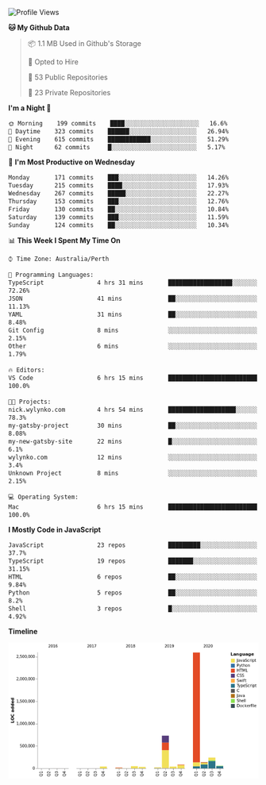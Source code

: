 <!--START_SECTION:waka-->
![Profile Views](http://img.shields.io/badge/Profile%20Views-0-blue)

**🐱 My Github Data** 

> 📦 1.1 MB Used in Github's Storage 
 > 
> 💼 Opted to Hire
 > 
> 📜 53 Public Repositories
 > 
> 🔑 23 Private Repositories 

**I'm a Night 🦉** 

```text
🌞 Morning    199 commits    ████░░░░░░░░░░░░░░░░░░░░░   16.6% 
🌆 Daytime    323 commits    ██████░░░░░░░░░░░░░░░░░░░   26.94% 
🌃 Evening    615 commits    ████████████░░░░░░░░░░░░░   51.29% 
🌙 Night      62 commits     █░░░░░░░░░░░░░░░░░░░░░░░░   5.17%

```
📅 **I'm Most Productive on Wednesday** 

```text
Monday       171 commits    ███░░░░░░░░░░░░░░░░░░░░░░   14.26% 
Tuesday      215 commits    ████░░░░░░░░░░░░░░░░░░░░░   17.93% 
Wednesday    267 commits    █████░░░░░░░░░░░░░░░░░░░░   22.27% 
Thursday     153 commits    ███░░░░░░░░░░░░░░░░░░░░░░   12.76% 
Friday       130 commits    ██░░░░░░░░░░░░░░░░░░░░░░░   10.84% 
Saturday     139 commits    ███░░░░░░░░░░░░░░░░░░░░░░   11.59% 
Sunday       124 commits    ██░░░░░░░░░░░░░░░░░░░░░░░   10.34%

```


📊 **This Week I Spent My Time On** 

```text
⌚︎ Time Zone: Australia/Perth

💬 Programming Languages: 
TypeScript               4 hrs 31 mins       ██████████████████░░░░░░░   72.26% 
JSON                     41 mins             ██░░░░░░░░░░░░░░░░░░░░░░░   11.13% 
YAML                     31 mins             ██░░░░░░░░░░░░░░░░░░░░░░░   8.48% 
Git Config               8 mins              ░░░░░░░░░░░░░░░░░░░░░░░░░   2.15% 
Other                    6 mins              ░░░░░░░░░░░░░░░░░░░░░░░░░   1.79%

🔥 Editors: 
VS Code                  6 hrs 15 mins       █████████████████████████   100.0%

🐱‍💻 Projects: 
nick.wylynko.com         4 hrs 54 mins       ███████████████████░░░░░░   78.3% 
my-gatsby-project        30 mins             ██░░░░░░░░░░░░░░░░░░░░░░░   8.08% 
my-new-gatsby-site       22 mins             █░░░░░░░░░░░░░░░░░░░░░░░░   6.1% 
wylynko.com              12 mins             ░░░░░░░░░░░░░░░░░░░░░░░░░   3.4% 
Unknown Project          8 mins              ░░░░░░░░░░░░░░░░░░░░░░░░░   2.15%

💻 Operating System: 
Mac                      6 hrs 15 mins       █████████████████████████   100.0%

```

**I Mostly Code in JavaScript** 

```text
JavaScript               23 repos            █████████░░░░░░░░░░░░░░░░   37.7% 
TypeScript               19 repos            ███████░░░░░░░░░░░░░░░░░░   31.15% 
HTML                     6 repos             ██░░░░░░░░░░░░░░░░░░░░░░░   9.84% 
Python                   5 repos             ██░░░░░░░░░░░░░░░░░░░░░░░   8.2% 
Shell                    3 repos             █░░░░░░░░░░░░░░░░░░░░░░░░   4.92%

```


**Timeline**

![Chart not found](https://raw.githubusercontent.com/NWylynko/NWylynko/master/charts/bar_graph.png) 


<!--END_SECTION:waka-->
